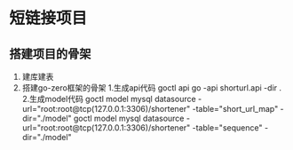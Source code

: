 # 短链接项目
 
## 搭建项目的骨架

1. 建库建表
2. 搭建go-zero框架的骨架
  1.生成api代码
   goctl api go -api shorturl.api -dir .
  2.生成model代码
   goctl model mysql datasource -url="root:root@tcp(127.0.0.1:3306)/shortener" -table="short_url_map" -dir="./model"
   goctl model mysql datasource -url="root:root@tcp(127.0.0.1:3306)/shortener" -table="sequence" -dir="./model"